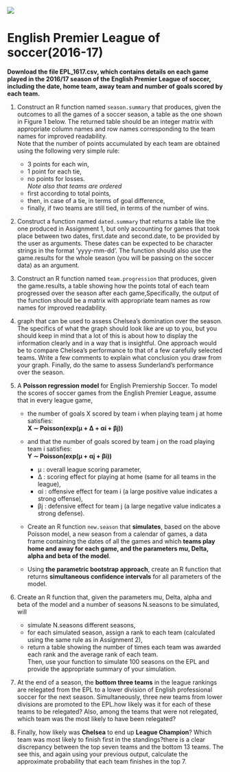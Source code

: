 ![](https://live.staticflickr.com/3198/3024679151_7c3b0928af_o.jpg)
# English Premier League of soccer(2016-17)

**Download the file EPL_1617.csv, which contains details on each game played in the 2016/17 season of the English Premier League of soccer, including the date, home team, away team and number of goals scored by each team.**

1. Construct an R function named `season.summary` that produces, given the outcomes to all the games of a soccer season, a table as the one shown in Figure 1 below. The returned table should be an integer matrix with appropriate column names and row names corresponding to the team names for improved readability.<br/>Note that the number of points accumulated by each team are obtained using the following very simple rule:
	* 3 points for each win, 
	* 1 point for each tie,
	* no points for losses.<br/>*Note also that teams are ordered*
	* first according to total points,
	* then, in case of a tie, in terms of goal difference,
	* finally, if two teams are still tied, in terms of the number of wins.

2. Construct a function named `dated.summary` that returns a table like the one produced in Assignment 1, but only accounting for games that took place between two dates, first.date and second.date, to be provided by the user as arguments. These dates can be expected to be character strings in the format ’yyyy-mm-dd’. The function should also use the game.results for the whole season (you will be passing on the soccer data) as an argument.

3. Construct an R function named `team.progression` that produces, given the game.results, a table showing how the points total of each team progressed over the season after each game,Specifically, the output of the function should be a matrix with appropriate team names as row names for improved readability.

4. graph that can be used to assess Chelsea’s domination over the season. The specifics of what the graph should look like are up to you, but you should keep in mind that a lot of this is about how to display the information clearly and in a way that is insightful. One approach would be to compare Chelsea’s performance to that of a few carefully selected teams. Write a few comments to explain what conclusion you draw from your graph. Finally, do the same to assess Sunderland’s performance over the season.

5. A **Poisson regression model** for English Premiership Soccer. To model the scores of soccer games from the English Premier League, assume that in every league game, 
	* the number of goals X scored by team i when playing team j at home satisfies:<br/>**X ∼ Poisson(exp(μ + ∆ + αi + βj))**
	* and that the number of goals scored by team j on the road playing team i satisfies:<br/>**Y ∼ Poisson(exp(μ + αj + βi))**
		* μ : overall league scoring parameter,
		* ∆ : scoring effect for playing at home (same for all teams in the league),
		* αi : offensive effect for team i (a large positive value indicates a strong offense),
		* βj : defensive effect for team j (a large negative value indicates a strong defense).
	
	* Create an R function `new.season` that **simulates**, based on the above Poisson model, a new season from a calendar of games, a data frame containing the dates of all the games and which **teams play home and away for each game, and the parameters mu, Delta, alpha and beta of the model**.

	* Using **the parametric bootstrap approach**, create an R function that returns **simultaneous confidence intervals** for all parameters of the model.

6. Create an R function that, given the parameters mu, Delta, alpha and beta of the model and a number of seasons N.seasons to be simulated, will
	* simulate N.seasons different seasons,
	* for each simulated season, assign a rank to each team (calculated using the same rule as
in Assignment 2),
	* return a table showing the number of times each team was awarded each rank and the average rank of each team.
<br/>Then, use your function to simulate 100 seasons on the EPL and provide the appropriate summary of your simulation.

7. At the end of a season, the **bottom three teams** in the league rankings are relegated from the EPL to a lower division of English professional soccer for the next season. Simultaneously, three new teams from lower divisions are promoted to the EPL.how likely was it for each of these teams to be relegated? Also, among the teams that were not relegated, which team was the most likely to have been relegated?

8. Finally, how likely was **Chelsea** to end up **League Champion**? Which team was most likely to finish first in the standings?there is a clear discrepancy between the top seven teams and the bottom 13 teams. The see this, and again using your previous output, calculate the approximate probability that each team finishes in the top 7.
